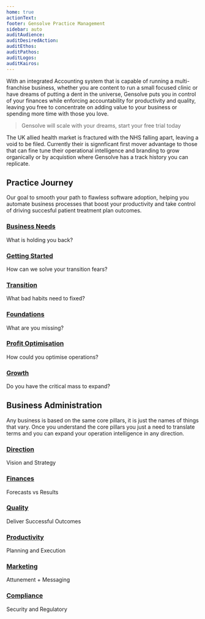 ```yaml
---
home: true
actionText:
footer: Gensolve Practice Management
sidebar: auto
auditAudience:
auditDesiredAction:
auditEthos:
auditPathos:
auditLogos:
auditKairos:
---
```


With an integrated Accounting system that is capable of running a multi-franchise business, whether you are content to run a small focused clinic or have dreams of putting a dent in the universe, Gensolve puts you in control of your finances while enforcing accountability for productivity and quality, leaving you free to concentrate on adding value to your business or spending more time with those you love.

> Gensolve will scale with your dreams, start your free trial today

The UK allied health market is fractured with the NHS falling apart, leaving a void to be filed. Currently their is signnficant first mover advantage to those that can fine tune their operational intelligence and branding to grow organically or by acquistion where Gensolve has a track history you can replicate.

## Practice Journey

Our goal to smooth your path to flawless software adoption, helping you automate business processes that boost your productivity and take control of driving succesful patient treatment plan outcomes.

### [Business Needs](./practice-journey/needs)

What is holding you back?

### [Getting Started](./practice-journey/getting-started)

How can we solve your transition fears?

### [Transition](./practice-journey/transition)

What bad habits need to fixed?

### [Foundations](./practice-journey/foundations)

What are you missing?

### [Profit Optimisation](./practice-journey/profit-optimisation)

How could you optimise operations?

### [Growth](./practice-journey/growth)

Do you have the critical mass to expand?

## Business Administration

Any business is based on the same core pillars, it is just the names of things that vary. Once you understand the core pillars you just a need to translate terms and you can expand your operation intelligence in any direction.

### [Direction](./business-administration/direction)

Vision and Strategy

### [Finances](./business-administration/finances)

Forecasts vs Results

### [Quality](./business-administration/quality)

Deliver Successful Outcomes

### [Productivity](./business-administration/productivity)

Planning and Execution

### [Marketing](./business-administration/marketing)

Attunement + Messaging

### [Compliance](./business-administration/compliance)

Security and Regulatory

